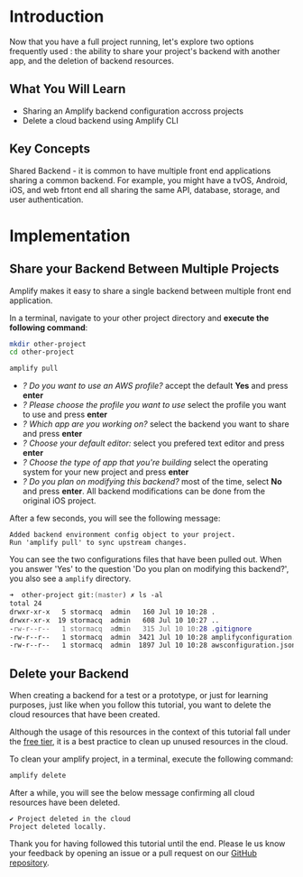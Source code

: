 # Introduction

Now that you have a full project running, let's explore two options frequently used : the ability to share your project's backend with another app, and the deletion of backend resources.

## What You Will Learn

- Sharing an Amplify backend configuration accross projects
- Delete a cloud backend using Amplify CLI 

## Key Concepts

Shared Backend - it is common to have multiple front end applications sharing a common backend.  For example, you might have a tvOS, Android, iOS, and web frtont end all sharing the same API, database, storage, and user authentication.

# Implementation

## Share your Backend Between Multiple Projects

Amplify makes it easy to share a single backend between multiple front end application.

In a terminal, navigate to your other project directory and **execute the following command**:

```zsh
mkdir other-project
cd other-project

amplify pull
```

- *? Do you want to use an AWS profile?* accept the default **Yes** and press **enter**
- *? Please choose the profile you want to use* select the profile you want to use and press **enter**
- *? Which app are you working on?* select the backend you want to share and press **enter**
- *? Choose your default editor:* select you prefered text editor and press **enter**
- *? Choose the type of app that you're building* select the operating system for your new project and press **enter**
- *? Do you plan on modifying this backend?* most of the time, select **No** and press **enter**.  All backend modifications can be done from the original iOS project.

After a few seconds, you will see the following message:

```text
Added backend environment config object to your project.
Run 'amplify pull' to sync upstream changes.
```

You can see the two configurations files that have been pulled out.  When you answer 'Yes' to the question 'Do you plan on modifying this backend?', you also see a `amplify` directory.

```zsh
➜  other-project git:(master) ✗ ls -al
total 24
drwxr-xr-x   5 stormacq  admin   160 Jul 10 10:28 .
drwxr-xr-x  19 stormacq  admin   608 Jul 10 10:27 ..
-rw-r--r--   1 stormacq  admin   315 Jul 10 10:28 .gitignore
-rw-r--r--   1 stormacq  admin  3421 Jul 10 10:28 amplifyconfiguration.json
-rw-r--r--   1 stormacq  admin  1897 Jul 10 10:28 awsconfiguration.json
```

## Delete your Backend

When creating a backend for a test or a prototype, or just for learning purposes, just like when you follow this tutorial, you want to delete the cloud resources that have been created.  

Although the usage of this resources in the context of this tutorial fall under the [free tier](https://aws.amazon.com/free), it is a best practice to clean up unused resources in the cloud.

To clean your amplify project, in a terminal, execute the following command:

```zsh
amplify delete
```

After a while, you will see the below message confirming all cloud resources have been deleted.

```text
✔ Project deleted in the cloud
Project deleted locally.
```

Thank you for having followed this tutorial until the end. Please le us know your feedback by opening an issue or a pull request on our [GitHub repository](https://github.com/sebsto/amplify-ios-getting-started).